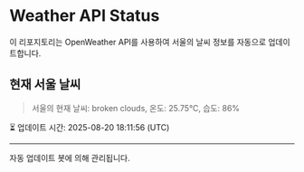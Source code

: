 
# Weather API Status

이 리포지토리는 OpenWeather API를 사용하여 서울의 날씨 정보를 자동으로 업데이트합니다.

## 현재 서울 날씨
> 서울의 현재 날씨: broken clouds, 온도: 25.75°C, 습도: 86%

⏳ 업데이트 시간: 2025-08-20 18:11:56 (UTC)

---
자동 업데이트 봇에 의해 관리됩니다.
